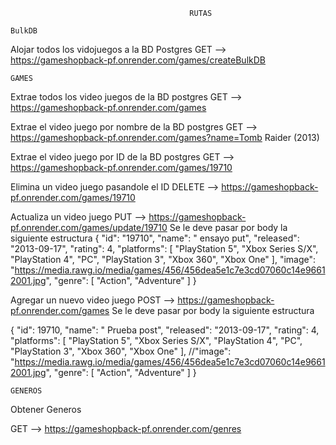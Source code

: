                                             RUTAS

	BulkDB

Alojar todos los vidojuegos a la BD Postgres
GET --> https://gameshopback-pf.onrender.com/games/createBulkDB


	GAMES
Extrae todos los video juegos de la BD postgres
GET -->  https://gameshopback-pf.onrender.com/games	


Extrae el video juego por nombre de la BD postgres
GET --> https://gameshopback-pf.onrender.com/games?name=Tomb Raider (2013)


Extrae el video juego por ID de la BD postgres
GET --> https://gameshopback-pf.onrender.com/games/19710

Elimina un video juego pasandole el ID
DELETE --> https://gameshopback-pf.onrender.com/games/19710


Actualiza un video juego
PUT --> https://gameshopback-pf.onrender.com/games/update/19710
Se le deve pasar por body la siguiente estructura
{
        "id": "19710",
        "name": " ensayo put",
        "released": "2013-09-17",
        "rating": 4,
        "platforms": [
            "PlayStation 5",
            "Xbox Series S/X",
            "PlayStation 4",
            "PC",
            "PlayStation 3",
            "Xbox 360",
            "Xbox One"
        ],
        "image": "https://media.rawg.io/media/games/456/456dea5e1c7e3cd07060c14e96612001.jpg",
        "genre": [
            "Action",
            "Adventure"
        ]
    }


Agregar un nuevo video juego
POST --> https://gameshopback-pf.onrender.com/games
Se le deve pasar por body la siguiente estructura

{
	"id": 19710,
        "name": " Prueba post",
        "released": "2013-09-17",
        "rating": 4,
        "platforms": [
            "PlayStation 5",
            "Xbox Series S/X",
            "PlayStation 4",
            "PC",
            "PlayStation 3",
            "Xbox 360",
            "Xbox One"
        ],
        //"image": "https://media.rawg.io/media/games/456/456dea5e1c7e3cd07060c14e96612001.jpg",
        "genre": [
            "Action",
            "Adventure"
        ]
    }




	GENEROS


Obtener Generos

GET --> https://gameshopback-pf.onrender.com/genres


